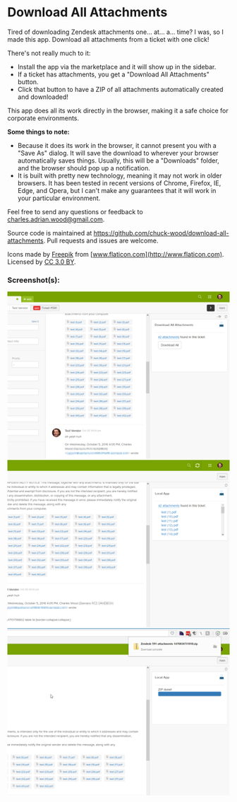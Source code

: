 # Download All Attachments

Tired of downloading Zendesk attachments one... at... a... time? I was, so I made this app. Download all attachments from a ticket with one click!

There's not really much to it:

* Install the app via the marketplace and it will show up in the sidebar.
* If a ticket has attachments, you get a "Download All Attachments" button.
* Click that button to have a ZIP of all attachments automatically created and downloaded!

This app does all its work directly in the browser, making it a safe choice for corporate environments.

**Some things to note:**

* Because it does its work in the browser, it cannot present you with a "Save As" dialog. It will save the download to wherever your browser automatically saves things. Usually, this will be a "Downloads" folder, and the browser should pop up a notification.
* It is built with pretty new technology, meaning it may not work in older browsers. It has been tested in recent versions of Chrome, Firefox, IE, Edge, and Opera, but I can't make any guarantees that it will work in your particular environment.

Feel free to send any questions or feedback to charles.adrian.wood@gmail.com.

Source code is maintained at https://github.com/chuck-wood/download-all-attachments. Pull requests and issues are welcome.

Icons made by [Freepik](http://www.flaticon.com/authors/freepik) from [www.flaticon.com](http://www.flaticon.com). Licensed by [CC 3.0 BY](http://creativecommons.org/licenses/by/3.0/).

### Screenshot(s):
![](assets/screenshot-0.png)
![](assets/screenshot-1.png)
![](assets/screenshot-2.png)